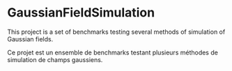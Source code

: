 # GaussianFieldSimulation

This project is a set of benchmarks testing several methods of simulation of Gaussian fields.

Ce projet est un ensemble de benchmarks testant plusieurs méthodes de simulation de champs gaussiens.
